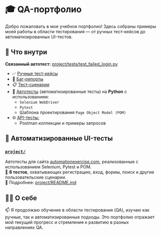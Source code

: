 # 🎓 QA-портфолио

Добро пожаловать в мое учебное портфолио! Здесь собраны примеры моей работы в области тестирования — от ручных тест-кейсов до автоматизированных UI-тестов.

## 🧪 Что внутри
**Связанный автотест:** [project/tests/test_failed_login.py](/project/tests/test_failed_login.py)
- ✅ [Ручные тест-кейсы](/test-cases/)
- 🐞 [Баг-репорты](/bug-reports/)  
- 📋 [Тест-сценарии](/test-scenarios/)
- 🤖 [Автотесты](/project/README.md) (автоматизированные тесты) на **Python** с использованием:
  - `Selenium WebDriver`
  - `Pytest`
  - Шаблона проектирования `Page Object Model (POM)`
- 🌐 [API-тесты:](/api_testing/dummyjson_testing)
  - Postman коллекции и примеры запросов

## 🧷 Автоматизированные UI-тесты

### [`project/`](project/README.md)  
Автотесты для сайта [automationexercise.com](https://automationexercise.com), реализованные с использованием Selenium, Pytest и POM.  
🧪 **8 тестов**, охватывающих регистрацию, вход, формы, поиск и другие пользовательские сценарии.  
📄 Подробнее: [project/README.md](project/README.md)

## 👩‍💻 О себе

📫 Я продолжаю обучение в области тестирования (QA), изучаю как ручные, так и автоматизированные подходы. Это портфолио отражает мой текущий прогресс и стремление к развитию в разных направлениях QA.